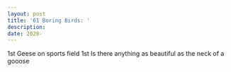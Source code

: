 ```yaml
---
layout: post
title: '61 Boring Birds: '
description:
date: 2020-
---
```


1st Geese on sports field
1st Is there anything as beautiful as the neck of a gooose

